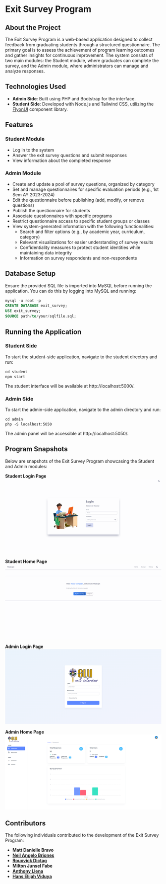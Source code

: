 # Exit Survey Program

## About the Project
The Exit Survey Program is a web-based application designed to collect feedback from graduating students through a structured questionnaire. The primary goal is to assess the achievement of program learning outcomes and gather insights for continuous improvement. The system consists of two main modules: the Student module, where graduates can complete the survey, and the Admin module, where administrators can manage and analyze responses.

## Technologies Used
- **Admin Side**: Built using PHP and Bootstrap for the interface.
- **Student Side**: Developed with Node.js and Tailwind CSS, utilizing the [FlyonUI](https://flyonui.com/) component library.

## Features

### Student Module
- Log in to the system
- Answer the exit survey questions and submit responses
- View information about the completed response

### Admin Module
- Create and update a pool of survey questions, organized by category
- Set and manage questionnaires for specific evaluation periods (e.g., 1st Sem AY 2023-2024)
- Edit the questionnaire before publishing (add, modify, or remove questions)
- Publish the questionnaire for students
- Associate questionnaires with specific programs
- Restrict questionnaire access to specific student groups or classes
- View system-generated information with the following functionalities:
    - Search and filter options (e.g., by academic year, curriculum, category)
    - Relevant visualizations for easier understanding of survey results
    - Confidentiality measures to protect student identities while maintaining data integrity
    - Information on survey respondents and non-respondents

## Database Setup
Ensure the provided SQL file is imported into MySQL before running the application. You can do this by logging into MySQL and running:

```sql
mysql -u root -p
CREATE DATABASE exit_survey;
USE exit_survey;
SOURCE path/to/your/sqlfile.sql;

```
## Running the Application

### Student Side
To start the student-side application, navigate to the student directory and run:
```
cd student
npm start
```
The student interface will be available at http://localhost:5000/.

### Admin Side
To start the admin-side application, navigate to the admin directory and run:
```
cd admin
php -S localhost:5050
```
The admin panel will be accessible at http://localhost:5050/.

## Program Snapshots
Below are snapshots of the Exit Survey Program showcasing the Student and Admin modules:

**Student Login Page**
![Student Login](snapshots/student-login.png)

**Student Home Page**
![Student Home](snapshots/student-home.png)

**Admin Login Page**
![Admin Login](snapshots/admin-login.png)

**Admin Home Page**
![Admin Home](snapshots/admin-home.png)

## Contributors
The following individuals contributed to the development of the Exit Survey Program:

- **Matt Danielle Bravo**
- **[Neil Angelo Briones](https://www.linkedin.com/in/neil-briones/)**
- **[Rouxvick Dictag](https://www.linkedin.com/in/rouxvick-dictag-79b6bb346/)**
- **Milton Junsel Fabe**
- **[Anthony Llena](https://www.linkedin.com/in/anthony-llena-031026182/)**
- **[Hans Elijah Viduya](https://www.linkedin.com/in/hanselijahv/)** 



